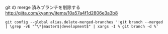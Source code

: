 git の merge 済みブランチを削除する
http://qiita.com/kyanny/items/10a57a4f1d2806e3a3b8

```
git config --global alias.delete-merged-branches '!git branch --merged | \grep -vE "^\*|master$|development$" | xargs -I % git branch -d %'
```

